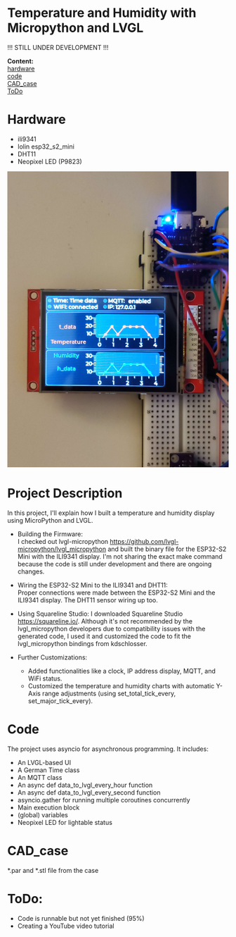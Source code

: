 # Temperature and Humidity with Micropython and LVGL
  !!! STILL UNDER DEVELOPMENT !!!  
  
**Content:**  
[hardware](#hardware)  
[code](#code)  
[CAD_case](#CAD_case)  
[ToDo](#ToDo)
  
# Hardware
- ili9341  
- lolin esp32_s2_mini  
- DHT11  
- Neopixel LED (P9823)
  
  
![image](ili9341+esp32_s2_mini.jpg)
  
# Project Description  
In this project, I'll explain how I built a temperature and humidity display using MicroPython and LVGL.  
  
- Building the Firmware:  
I checked out lvgl-micropython https://github.com/lvgl-micropython/lvgl_micropython and built the binary file for the ESP32-S2 Mini with the ILI9341 display. I'm not sharing the exact make command because the code is still under development and there are ongoing changes.  
  
- Wiring the ESP32-S2 Mini to the ILI9341 and DHT11:  
Proper connections were made between the ESP32-S2 Mini and the ILI9341 display. The DHT11 sensor wiring up too.  
  
- Using Squareline Studio:
I downloaded Squareline Studio https://squareline.io/. Although it's not recommended by the lvgl_micropython developers due to compatibility issues with the generated code, I used it and customized the code to fit the lvgl_micropython bindings from kdschlosser.
  
- Further Customizations:

  - Added functionalities like a clock, IP address display, MQTT, and WiFi status.   
  - Customized the temperature and humidity charts with automatic Y-Axis range adjustments (using set_total_tick_every, set_major_tick_every).
  

# Code
The project uses asyncio for asynchronous programming. It includes:

- An LVGL-based UI
- A German Time class
- An MQTT class
- An async def data_to_lvgl_every_hour function
- An async def data_to_lvgl_every_second function
- asyncio.gather for running multiple coroutines concurrently
- Main execution block
- (global) variables
- Neopixel LED for lightable status

# CAD_case

*.par and *.stl file from the case


# ToDo:
- Code is runnable but not yet finished (95%)
- Creating a YouTube video tutorial